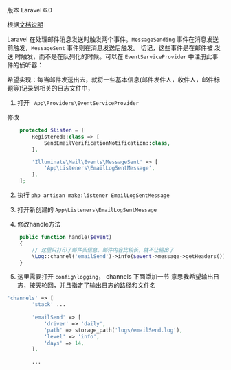 版本 Laravel 6.0

根据[文档说明](https://learnku.com/docs/laravel/6.x/mail/5165#events)

Laravel 在处理邮件消息发送时触发两个事件。`MessageSending` 事件在消息发送前触发，`MessageSent` 事件则在消息发送后触发。
切记，这些事件是在邮件被 发送 时触发，而不是在队列化的时候。可以在 `EventServiceProvider` 中注册此事件的侦听器：


希望实现：每当邮件发送出去，就将一些基本信息(邮件发件人，收件人，邮件标题等)记录到相关的日志文件中，

1. 打开 ` App\Providers\EventServiceProvider`

修改
```php
    protected $listen = [
        Registered::class => [
            SendEmailVerificationNotification::class,
        ],

        'Illuminate\Mail\Events\MessageSent' => [
            'App\Listeners\EmailLogSentMessage',
        ],
    ];
```

2. 执行 `php artisan make:listener EmailLogSentMessage`

3. 打开新创建的 `App\Listeners\EmailLogSentMessage`

4. 修改handle方法

```php
    public function handle($event)
    {
        // 这里只打印了邮件头信息，邮件内容比较长，就不让输出了
        \Log::channel('emailSend')->info($event->message->getHeaders());
    }
```

5. 这里需要打开 `config\logging`， channels 下面添加一节
意思我希望输出日志，按天轮回，并且指定了输出日志的路径和文件名

```php
'channels' => [
        'stack' ...
        
        'emailSend' => [
            'driver' => 'daily',
            'path' => storage_path('logs/emailSend.log'),
            'level' => 'info',
            'days' => 14,
        ],
        
        ...
```

